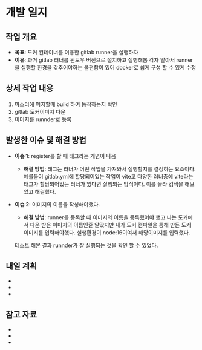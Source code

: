 # 개발 일지

## 작업 개요

- **목표**: 도커 컨테이너를 이용한 gitlab runner을 실행하자
- **이유**: 과거 gitlab 러너를 윈도우 버전으로 설치하고 실행해봄
  각자 알아서 runner을 실행할 환경을 갖추어야하는 불편함이 있어 docker로 쉽게 구성 할 수 있게 수정

## 상세 작업 내용

1. 마스터에 머지할때 build 하여 동작하는지 확인
2. gitlab 도커이미지 다운
3. 이미지를 runnder로 등록

## 발생한 이슈 및 해결 방법

- **이슈 1**: register를 할 때 태그라는 개념이 나옴
  - **해결 방법**: 태그는 러너가 어떤 작업을 가져와서 실행할지를 결정하는 요소이다. 예를들어 gitlab.yml에 할당되어있는 작업이 vite고 다양한 러너중에 vite라는 태그가 할당되어있는 러너가 있다면 실행되는 방식이다. 이를 몰라 검색을 해보았고 해결했다.
- **이슈 2**: 이미지의 이름을 작성해야했다.

  - **해결 방법**: runner를 등록할 때 이미지의 이름을 등록했어야 했고 나는 도커에서 다운 받은 이미지의 이름인줄 알았지만 내가 도커 컴파일을 통해 만든 도커 이미지를 입력해야했다. 실행환경이 node:16이여서 해당이미지를 입력했다.

  테스트 해본 결과 runnder가 잘 실행되는 것을 확인 할 수 있었다.

## 내일 계획

-
-
-

## 참고 자료

-
-
-
